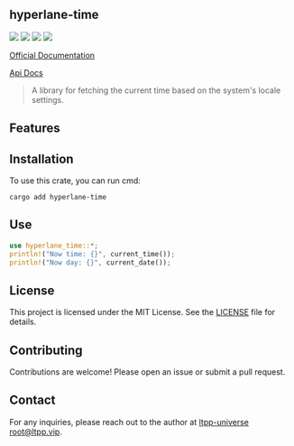 ## hyperlane-time

[![](https://img.shields.io/crates/v/hyperlane-time.svg)](https://crates.io/crates/hyperlane-time)
[![](https://docs.rs/hyperlane-time/badge.svg)](https://docs.rs/hyperlane-time)
[![](https://img.shields.io/crates/l/hyperlane-time.svg)](./LICENSE)
[![](https://github.com/ltpp-universe/hyperlane-time/workflows/Rust/badge.svg)](https://github.com/ltpp-universe/hyperlane-time/actions?query=workflow:Rust)

[Official Documentation](https://docs.ltpp.vip/hyperlane-time/)

[Api Docs](https://docs.rs/hyperlane-time/latest/hyperlane_time/)

> A library for fetching the current time based on the system's locale settings.

## Features

## Installation

To use this crate, you can run cmd:

```shell
cargo add hyperlane-time
```

## Use

```rust
use hyperlane_time::*;
println!("Now time: {}", current_time());
println!("Now day: {}", current_date());
```

## License

This project is licensed under the MIT License. See the [LICENSE](LICENSE) file for details.

## Contributing

Contributions are welcome! Please open an issue or submit a pull request.

## Contact

For any inquiries, please reach out to the author at [ltpp-universe <root@ltpp.vip>](mailto:root@ltpp.vip).

